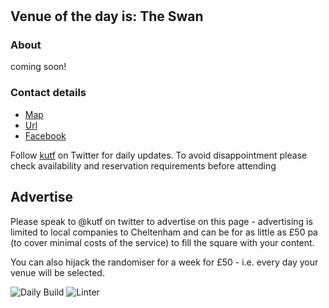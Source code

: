 #
<!-- lunch_item starts -->
## Venue of the day is: The Swan

### About

coming soon!

### Contact details

- [Map](https://www.google.com/maps/place/The%20Swan+Cheltenham/)
- [Url](https://www.theswancheltenham.co.uk)
- [Facebook](https://www.facebook.com/theswancheltenham/)

<!-- lunch_item ends -->


Follow [kutf](https://twitter.com/kutf) on Twitter for daily updates. To avoid disappointment please check availability and reservation requirements before attending

## Advertise

Please speak to @kutf on twitter to advertise on this page - advertising is limited to local companies to Cheltenham and can be for as little as £50 pa (to cover minimal costs of the service) to fill the square with your content.

You can also hijack the randomiser for a week for £50 - i.e. every day your venue will be selected.

![Daily Build](https://github.com/MatBenfield/lunch.thechels.uk/workflows/Daily%20Build/badge.svg)
![Linter](https://github.com/MatBenfield/lunch.thechels.uk/workflows/Linter/badge.svg)
